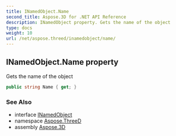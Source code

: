 ```yaml
---
title: INamedObject.Name
second_title: Aspose.3D for .NET API Reference
description: INamedObject property. Gets the name of the object
type: docs
weight: 10
url: /net/aspose.threed/inamedobject/name/
---
```

## INamedObject.Name property

Gets the name of the object

```csharp
public string Name { get; }
```

### See Also

* interface [INamedObject](../)
* namespace [Aspose.ThreeD](../../../aspose.threed/)
* assembly [Aspose.3D](../../../)


